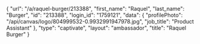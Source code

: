 {
    "url": "\/a\/raquel-burger\/213388",
    "first_name": "Raquel",
    "last_name": "Burger",
    "id": "213388",
    "login_id": "1759121",
    "data": {
        "profilePhoto": "\/api\/canvas\/logo\/804999532-0.9932991947978.jpg",
        "job_title": "Product Assistant"
    },
    "type": "captivate",
    "layout": "ambassador",
    "title": "Raquel Burger"
}